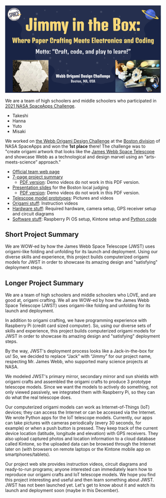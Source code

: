 <p align="center">
  <img src="images/project-logo.png" width="750" />
</p>

We are a team of high schoolers and middle schoolers who participated in [2021 NASA SpaceApps Challenge](https://2021.spaceappschallenge.org).

- Takeshi
- Hanna
- Yuto
- Misaki

We worked on [the Webb Origami Design Challenge](https://2021.spaceappschallenge.org/challenges/statements/webb-origami-design-challenge/) at the [Boston division](http://www.binnovative.org/2021/09/27/isac2021_open/) of NASA SpaceApps and won the **1st place** there! The challenge was to "create origami artwork that looks like the [James Webb Space Telescope](https://www.jwst.nasa.gov/) and showcase Webb as a technological and design marvel using an “arts-meets-science” approach."

- [Official team web page](https://2021.spaceappschallenge.org/challenges/statements/webb-origami-design-challenge/teams/jimmy-in-the-box/project)
- [7-page project summary](https://docs.google.com/presentation/d/1nmX0FUnBBMxpRaWH_cBceoy4Npa-MedKLuksTUixOqo/)
    - [PDF version](slides/project-summary-7pages.pdf): Demo videos do not work in this PDF version.
- [Presentation slides](https://docs.google.com/presentation/d/12ucfhzGjBptPKP8IB2f-UOlHxiC5JVm7EAoEAlMQs-8/) for the Boston local judging
    - [PDF version](slides/project-presentation.pdf): Demo videos do not work in this PDF version.
- [Telescope model prototypes](prototypes/): Pictures and videos
- [Origami stuff](origami/): Instruction videos
- [Hardware stuff](hardware/): Required hardware, camera setup, GPS receiver setup and circuit diagrams
- [Software stuff](software): Raspberry Pi OS setup, Kintone setup and [Python code](software/code/)

## Short Project Summary

We are WOW-ed by how the James Webb Space Telescope (JWST) uses origami-like folding and unfolding for its launch and deployment. Using our diverse skills and experience, this project builds computerized origami models for JWST in order to showcase its amazing design and "satisfying" deployment steps.

## Longer Project Summary

We are a team of high schoolers and middle schoolers who LOVE, and are good at, origami crafting. We all are WOW-ed by how the James Webb Space Telescope (JWST) uses origami-like folding and unfolding for its launch and deployment.

In addition to origami crafting, we have programming experience with Raspberry Pi (credit card sized computer). So, using our diverse sets of skills and experience, this project builds computerized origami models for JWST in order to showcase its amazing design and "satisfying" deployment steps.

By the way, JWST's deployment process looks like a Jack-in-the-box for us! So, we decided to replace “Jack” with “Jimmy” for our project name, respecting Mr. James Webb, who supported many science projects at NASA.

We modeled JWST's primary mirror, secondary mirror and sun shields with origami crafts and assembled the origami crafts to produce 3 prototype telescope models. Since we want the models to actively do something, not only viewed passively, we integrated them with Raspberry Pi, so they can do what the real telescope does.

Our computerized origami models can work as Internet-of-Things (IoT) devices; they can access the Internet or can be accessed via the Internet. We wrote Python apps for the IoT telescope models. Currently, our apps can take pictures with cameras periodically (every 30 seconds, for example) or when a push button is pressed. They keep track of the current device location (latitude, longitude and elevation) with GPS receivers. They also upload captured photos and location information to a cloud database called Kintone, so the uploaded data can be browsed through the Internet later on (with browsers on remote laptops or the Kintone mobile app on smartphones/tablets).

Our project web site provides instruction videos, circuit diagrams and ready-to-run programs; anyone interested can immediately learn how to reproduce our origami crafts and IoT telescope models. We hope you find this project interesting and useful and then learn something about JWST. JWST has not been launched yet. Let's get to know about it and watch its launch and deployment soon (maybe in this December).
